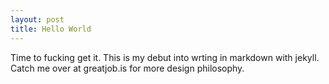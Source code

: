 ```yaml
---
layout: post
title: Hello World
---
```


Time to fucking get it.  This is my debut into wrting in markdown with jekyll.  Catch me over at greatjob.is for more design philosophy.